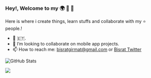 ### Hey!, Welcome to my 🌍 👋 🤗

Here is where i create things, learn stuffs and collaborate with my ⭐ people.!   

- 🔭 🇪🇹.
-  👯 I’m looking to collaborate on mobile app projects. 
-  📫 How to reach me: bisratgirmat@gmail.com or [Bisrat Twitter](https://twitter.com/bisrat_girma_)

![GitHub Stats](https://github-readme-stats.vercel.app/api?username=bisrax&theme=radical)

[![](https://visitcount.itsvg.in/api?id=bisrax&label=Profile%20Views&color=9&icon=5&pretty=false)](https://visitcount.itsvg.in)
